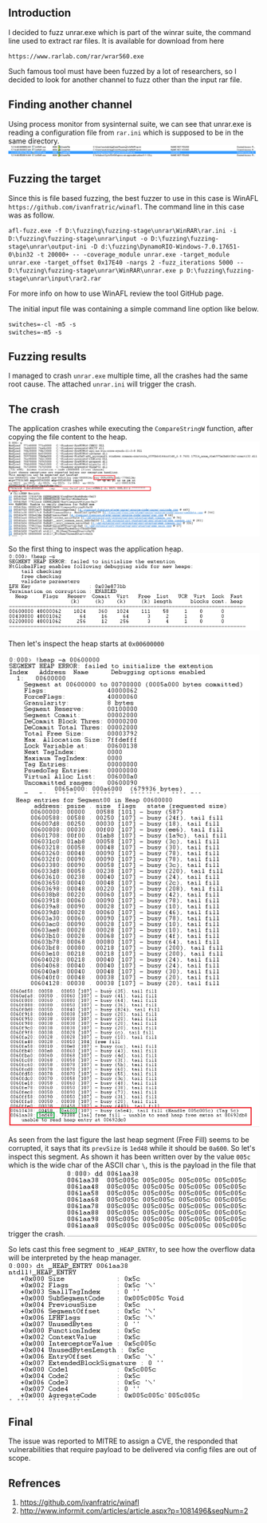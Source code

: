 Introduction
------------------------
I decided to fuzz unrar.exe which is part of the winrar suite, the command line used to extract rar files.
It is available for download from here
```
https://www.rarlab.com/rar/wrar560.exe
```
Such famous tool must have been fuzzed by a lot of researchers, so I decided to look for another channel to fuzz other than the input rar file.

Finding another channel
------------------------
Using process monitor from sysinternal suite, we can see that unrar.exe is reading a configuration file from ```rar.ini``` which is supposed to be in the same directory.
![Alt text](images/1.PNG?raw=true)

Fuzzing the target
-----------------
Since this is file based fuzzing, the best fuzzer to use in this case is WinAFL ```https://github.com/ivanfratric/winafl```.
The command line in this case was as follow.
```
afl-fuzz.exe -f D:\fuzzing\fuzzing-stage\unrar\WinRAR\rar.ini -i D:\fuzzing\fuzzing-stage\unrar\input -o D:\fuzzing\fuzzing-stage\unrar\output-ini -D d:\fuzzing\DynamoRIO-Windows-7.0.17651-0\bin32 -t 20000+ -- -coverage_module unrar.exe -target_module unrar.exe -target_offset 0x17E40 -nargs 2 -fuzz_iterations 5000 -- D:\fuzzing\fuzzing-stage\unrar\WinRAR\unrar.exe p D:\fuzzing\fuzzing-stage\unrar\input\rar2.rar

```
For more info on how to use WinAFL review the tool GitHub page.

The initial input file was containing a simple command line option like below.
```
switches=-cl -m5 -s
switches=-m5 -s
```

Fuzzing results
---------------
I managed to crash ```unrar.exe``` multiple time, all the crashes had the same root cause. The attached ```unrar.ini``` will trigger the crash.


The crash
----------
The application crashes while executing the ```CompareStringW``` function, after copying the file content to the heap. 
![Alt text](images/2.PNG?raw=true)

So the first thing to inspect was the application heap.
![Alt text](images/3.PNG?raw=true)

Then let's inspect the heap starts at ```0x00600000```

![Alt text](images/4.PNG?raw=true)
![Alt text](images/5.PNG?raw=true)
  ![Alt text](images/6.PNG?raw=true)

As seen from the last figure the last heap segment (Free Fill) seems to be corrupted, it says that its ```prevSize``` is ```1ed48``` while it should be ```0a600```.
So let's inspect this segment. As shown it has been written over by the value ```005c``` which is the wide char of the ASCII char ```\```, this is the payload in the file that trigger the crash.
![Alt text](images/7.PNG?raw=true)

So lets cast this free segment to ```_HEAP_ENTRY```, to see how the overflow data will be interpreted by the heap manager.
![Alt text](images/8.PNG?raw=true)

Final
-------
The issue was reported to MITRE to assign a CVE, the responded that vulnerabilities that require payload to be delivered via config files are out of scope.

Refrences
----------
1. https://github.com/ivanfratric/winafl
2. http://www.informit.com/articles/article.aspx?p=1081496&seqNum=2
